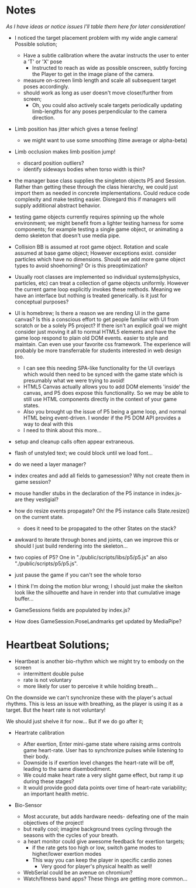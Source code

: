 # Notes

*As I have ideas or notice issues I'll table them here for later consideration!*

- I noticed the target placement problem with my wide angle camera! Possible solution;
  - Have a subtle calibration where the avatar instructs the user to enter a 'T' or 'X' pose
    - Instructed to reach as wide as possible onscreen, subtly forcing the Player to get in the image plane of the camera.
  - measure on-screen limb length and scale all subsequent target poses accordingly.
  - should work as long as user doesn't move closer/further from screen;
    - Oh, you could also actively scale targets periodically updating limb-lengths for any poses perpendicular to the camera direction.

- Limb position has jitter which gives a tense feeling!
  - we might want to use some smoothing (time average or alpha-beta)

- Limb occlusion makes limb position jump!
  - discard position outliers?
  - identify sideways bodies when torso width is thin?

- the manager base class supplies the singleton objects P5 and Session. Rather than getting these through the class hierarchy, we could just import them as needed in concrete implementations. Could reduce code complexity and make testing easier. Disregard this if managers will supply additional abstract behavior.

- testing game objects currently requires spinning up the whole environment; we might benefit from a lighter testing harness for some components; for example testing a single game object, or animating a demo skeleton that doesn't use media pipe.

- Collision BB is assumed at root game object. Rotation and scale assumed at base game object; However exceptions exist. consider particles which have no dimensions. Should we add more game object types to avoid shoehorning? Or is this preoptimization?

- Usually root classes are implemented so individual systems(physics, particles, etc) can treat a collection of game objects uniformly. However the current game loop explicitly invokes these methods. Meaning we have an interface but nothing is treated generically. is it just for conceptual purposes?

- UI is homebrew; Is there a reason we are rending UI in the game canvas? Is this a conscious effort to get people familiar with UI from scratch or be a solely P5 project? If there isn't an explicit goal we might consider just moving it all to normal HTML5 elements and have the game loop respond to plain old DOM events. easier to style and maintain. Can even use your favorite css framework. The experience will probably be more transferrable for students interested in web design too.
  - I can see this needing SPA-like functionality for the UI overlays which would then need to be synced with the game state which is presumably what we were trying to avoid!
  - HTML5 Canvas actually allows you to add DOM elements 'inside' the canvas, and P5 does expose this functionality. So we may be able to still use HTML components directly in the context of your game states.
  - Also you brought up the issue of P5 being a game loop, and normal HTML being event-driven. I wonder if the P5 DOM API provides a way to deal with this
  - I need to think about this more...

- setup and cleanup calls often appear extraneous.

- flash of unstyled text; we could block until we load font...

- do we need a layer manager?

- index creates and add all fields to gamesession? Why not create them in game session?

- mouse handler stubs in the declaration of the P5 instance in index.js- are they vestigial?

- how do resize events propagate? Oh! the P5 instance calls State.resize() on the current state.
  - does it need to be propagated to the other States on the stack?

- awkward to iterate through bones and joints, can we improve this or should I just build rendering into the skeleton...

- two copies of P5? One in "./public/scripts/libs/p5/p5.js" an also "./public/scripts/p5/p5.js".

- just pause the game if you can't see the whole torso

- I think I'm doing the motion blur wrong; I should just make the skelton look like the silhouette and have in render into that cumulative image buffer...

- GameSessions fields are populated by index.js?

- How does GameSession.PoseLandmarks get updated by MediaPipe?

# Heartbeat Solutions;

- Heartbeat is another bio-rhythm which we might try to embody on the screen 
  - intermittent double pulse
  - rate is not voluntary
  - more likely for user to perceive it while holding breath...

On the downside we can't synchronize these with the player's actual rhythms.
This is less an issue with breathing, as the player is using it as a target.
But the heart rate is not voluntary!

We should just shelve it for now... But if we do go after it;

- Heartrate calibration
  - After exertion, Enter mini-game state where raising arms controls game heart-rate. User has to synchronize pulses while listening to their body.
  - Downside is if exertion level changes the heart-rate will be off, leading to the same disembodiment.
  - We could make heart rate a very slight game effect, but ramp it up during these stages?
  - It would provide good data points over time of heart-rate variability; an important health metric.

- Bio-Sensor
  - Most accurate, but adds hardware needs- defeating one of the main objectives of the project!
  - but really cool; imagine background trees cycling through the seasons with the cycles of your breath.
  - a heart monitor could give awesome feedback for exertion targets;
    - if the rate gets too high or low, switch game modes to higher/lower exertion modes
    - This way you can keep the player in specific cardio zones
      - Very good for player's physical health as well!
  - WebSerial could be an avenue on chromium? 
  - Watch/fitness band apps? These things are getting more common...